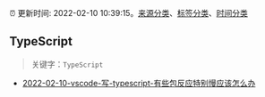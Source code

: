 :alarm_clock: 更新时间: 2022-02-10 10:39:15。[来源分类](../README.md)、[标签分类](../TAGS.md)、[时间分类](../TIMELINE.md)

## TypeScript


> 关键字：`TypeScript`



- [2022-02-10-vscode-写-typescript-有些包反应特别慢应该怎么办](https://www.v2ex.com/t/833011) 
